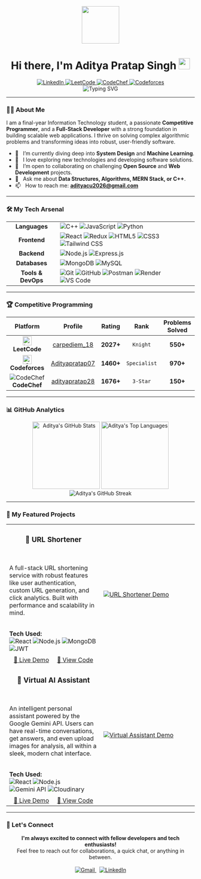 <div id="header" align="center">
  <img src="https://media.giphy.com/media/M9gbBd9nbDrOTu1Mqx/giphy.gif" width="100"/>
  <h1>
    Hi there, I'm Aditya Pratap Singh 
    <img src="https://media.giphy.com/media/hvRJCLFzcasrR4ia7z/giphy.gif" width="30px"/>
  </h1>
  <div align="center">
    <a href="https://www.linkedin.com/in/adityapratapsingh844115/" target="_blank">
      <img src="https://img.shields.io/badge/LinkedIn-0077B5?style=for-the-badge&logo=linkedin&logoColor=white" alt="LinkedIn"/>
    </a>
    <a href="https://leetcode.com/u/carpediem_18/" target="_blank">
      <img src="https://img.shields.io/badge/LeetCode-FFA116?style=for-the-badge&logo=leetcode&logoColor=black" alt="LeetCode"/>
    </a>
    <a href="https://www.codechef.com/users/adityapratap28" target="_blank">
      <img src="https://img.shields.io/badge/CodeChef-5B4638?style=for-the-badge&logo=codechef&logoColor=white" alt="CodeChef"/>
    </a>
    <a href="https://codeforces.com/profile/Adityapratap07" target="_blank">
      <img src="https://img.shields.io/badge/Codeforces-1F8ACB?style=for-the-badge&logo=codeforces&logoColor=white" alt="Codeforces"/>
    </a>
  </div>
</div>

<div align="center">
  <img src="https://readme-typing-svg.herokuapp.com?font=Fira+Code&size=30&duration=3000&pause=1000&color=00D9FF&center=true&vCenter=true&width=600&lines=Competitive+Programmer;Full+Stack+Developer;Lifelong+Learner;MERN+Stack+Specialist" alt="Typing SVG" />
</div>

---

### 👨‍💻 About Me

I am a final-year Information Technology student, a passionate **Competitive Programmer**, and a **Full-Stack Developer** with a strong foundation in building scalable web applications. I thrive on solving complex algorithmic problems and transforming ideas into robust, user-friendly software.

- 🔭 &nbsp; I’m currently diving deep into **System Design** and **Machine Learning**.
- 🌱 &nbsp; I love exploring new technologies and developing software solutions.
- 🤝 &nbsp; I’m open to collaborating on challenging **Open Source** and **Web Development** projects.
- 💬 &nbsp; Ask me about **Data Structures, Algorithms, MERN Stack, or C++**.
- 📫 &nbsp; How to reach me: **adityacu2026@gmail.com**

---

### 🛠️ My Tech Arsenal

<table>
  <tr>
    <td align="center"><strong>Languages</strong></td>
    <td>
      <img src="https://img.shields.io/badge/C++-00599C?style=for-the-badge&logo=cplusplus&logoColor=white" alt="C++"/>
      <img src="https://img.shields.io/badge/JavaScript-F7DF1E?style=for-the-badge&logo=javascript&logoColor=black" alt="JavaScript"/>
      <img src="https://img.shields.io/badge/Python-3776AB?style=for-the-badge&logo=python&logoColor=white" alt="Python"/>
    </td>
  </tr>
  <tr>
    <td align="center"><strong>Frontend</strong></td>
    <td>
      <img src="https://img.shields.io/badge/React-20232A?style=for-the-badge&logo=react&logoColor=61DAFB" alt="React"/>
      <img src="https://img.shields.io/badge/Redux-593D88?style=for-the-badge&logo=redux&logoColor=white" alt="Redux"/>
      <img src="https://img.shields.io/badge/HTML5-E34F26?style=for-the-badge&logo=html5&logoColor=white" alt="HTML5"/>
      <img src="https://img.shields.io/badge/CSS3-1572B6?style=for-the-badge&logo=css3&logoColor=white" alt="CSS3"/>
      <img src="https://img.shields.io/badge/Tailwind_CSS-38B2AC?style=for-the-badge&logo=tailwind-css&logoColor=white" alt="Tailwind CSS"/>
    </td>
  </tr>
  <tr>
    <td align="center"><strong>Backend</strong></td>
    <td>
      <img src="https://img.shields.io/badge/Node.js-43853D?style=for-the-badge&logo=node.js&logoColor=white" alt="Node.js"/>
      <img src="https://img.shields.io/badge/Express.js-404D59?style=for-the-badge&logo=express&logoColor=white" alt="Express.js"/>
    </td>
  </tr>
  <tr>
    <td align="center"><strong>Databases</strong></td>
    <td>
      <img src="https://img.shields.io/badge/MongoDB-4EA94B?style=for-the-badge&logo=mongodb&logoColor=white" alt="MongoDB"/>
      <img src="https://img.shields.io/badge/MySQL-005C84?style=for-the-badge&logo=mysql&logoColor=white" alt="MySQL"/>
    </td>
  </tr>
  <tr>
    <td align="center"><strong>Tools & DevOps</strong></td>
    <td>
      <img src="https://img.shields.io/badge/Git-F05032?style=for-the-badge&logo=git&logoColor=white" alt="Git"/>
      <img src="https://img.shields.io/badge/GitHub-100000?style=for-the-badge&logo=github&logoColor=white" alt="GitHub"/>
      <img src="https://img.shields.io/badge/Postman-FF6C37?style=for-the-badge&logo=postman&logoColor=white" alt="Postman"/>
      <img src="https://img.shields.io/badge/Render-46E3B7?style=for-the-badge&logo=render&logoColor=white" alt="Render"/>
      <img src="https://img.shields.io/badge/VS_Code-0078D4?style=for-the-badge&logo=visual%20studio%20code&logoColor=white" alt="VS Code"/>
    </td>
  </tr>
</table>

---

### 🏆 Competitive Programming

| Platform | Profile | Rating | Rank | Problems Solved |
|:---:|:---:|:---:|:---:|:---:|
| <img src="https://cdn.iconscout.com/icon/free/png-256/free-leetcode-3521542-2944960.png" width="24" alt="LeetCode"/> **LeetCode** | [carpediem_18](https://leetcode.com/u/carpediem_18/) | **2027+** | `Knight` | **550+** |
| <img src="https://upload.wikimedia.org/wikipedia/commons/1/19/Codeforces_logo.svg" width="24" alt="Codeforces"/> **Codeforces** | [Adityapratap07](https://codeforces.com/profile/Adityapratap07) | **1460+** | `Specialist` | **970+** |
|<img src="https://img.shields.io/badge/CodeChef-5B4638?style=for-the-badge&logo=codechef&logoColor=white" alt="CodeChef"/>**CodeChef** | [adityapratap28](https://www.codechef.com/users/adityapratap28) | **1676+** | `3-Star` | **150+** |

---

### 📊 GitHub Analytics

<div align="center">
  <img src="https://github-readme-stats.vercel.app/api?username=AdityaCU2026&show_icons=true&theme=tokyonight&include_all_commits=true&count_private=true" alt="Aditya's GitHub Stats" height="180em"/>
  <img src="https://github-readme-stats.vercel.app/api/top-langs/?username=AdityaCU2026&layout=compact&langs_count=8&theme=tokyonight" alt="Aditya's Top Languages" height="180em"/>
  <br>
  <img src="https://github-readme-streak-stats.herokuapp.com/?user=AdityaCU2026&theme=tokyonight" alt="Aditya's GitHub Streak" />
</div>

---

### 🚀 My Featured Projects

<table>

<tr>
<td width="50%">
  <h3 align="center">🔗 URL Shortener</h3>
  <br />
  <p>A full-stack URL shortening service with robust features like user authentication, custom URL generation, and click analytics. Built with performance and scalability in mind.</p>
  <br />
  <strong>Tech Used:</strong>
  <div>
    <img src="https://img.shields.io/badge/React-20232A?style=for-the-badge&logo=react&logoColor=61DAFB" alt="React"/>
    <img src="https://img.shields.io/badge/Node.js-43853D?style=for-the-badge&logo=node.js&logoColor=white" alt="Node.js"/>
    <img src="https://img.shields.io/badge/MongoDB-4EA94B?style=for-the-badge&logo=mongodb&logoColor=white" alt="MongoDB"/>
    <img src="https://img.shields.io/badge/JWT-000000?style=for-the-badge&logo=JSON%20web%20tokens&logoColor=white" alt="JWT"/>
  </div>
  <div align="center" style="margin-top: 10px;">
    <a href="https://url-shortner-frontend-71p3.onrender.com">🚀 Live Demo</a>
    &nbsp;&nbsp;&nbsp;
    <a href="https://github.com/AdityaCU2026/URL_SHORTNER">📖 View Code</a>
  </div>
</td>
<td width="50%">
  <a href="https://url-shortner-frontend-71p3.onrender.com">
    <img src="https://i.imgur.com/Gf8sNyy.gif" alt="URL Shortener Demo"/>
  </a>
</td>
</tr>

<tr>
<td width="50%">
  <h3 align="center">🤖 Virtual AI Assistant</h3>
  <br />
  <p>An intelligent personal assistant powered by the Google Gemini API. Users can have real-time conversations, get answers, and even upload images for analysis, all within a sleek, modern chat interface.</p>
  <br />
  <strong>Tech Used:</strong>
  <div>
    <img src="https://img.shields.io/badge/React-20232A?style=for-the-badge&logo=react&logoColor=61DAFB" alt="React"/>
    <img src="https://img.shields.io/badge/Node.js-43853D?style=for-the-badge&logo=node.js&logoColor=white" alt="Node.js"/>
    <img src="https://img.shields.io/badge/Gemini_API-8E44AD?style=for-the-badge" alt="Gemini API"/>
    <img src="https://img.shields.io/badge/Cloudinary-3448C5?style=for-the-badge&logo=cloudinary&logoColor=white" alt="Cloudinary"/>
  </div>
  <div align="center" style="margin-top: 10px;">
    <a href="https://virtualassistant-frontend-aoj5.onrender.com">🚀 Live Demo</a>
    &nbsp;&nbsp;&nbsp;
    <a href="https://github.com/AdityaCU2026/VirtualAssistant">📖 View Code</a>
  </div>
</td>
<td width="50%">
  <a href="https://virtualassistant-frontend-aoj5.onrender.com">
    <img src="https://i.imgur.com/V760s38.gif" alt="Virtual Assistant Demo"/>
  </a>
</td>
</tr>

</table>

---

### 🤝 Let's Connect

<p align="center">
  <b>I'm always excited to connect with fellow developers and tech enthusiasts!</b><br/>
  Feel free to reach out for collaborations, a quick chat, or anything in between.
  <br/><br/>
  <a href="mailto:adityacu2026@gmail.com">
    <img src="https://img.shields.io/badge/Gmail-D14836?style=for-the-badge&logo=gmail&logoColor=white" alt="Gmail"/>
  </a>
  &nbsp;
  <a href="https://www.linkedin.com/in/adityapratapsingh844115/">
    <img src="https://img.shields.io/badge/LinkedIn-0077B5?style=for-the-badge&logo=linkedin&logoColor=white" alt="LinkedIn"/>
  </a>
</p>
